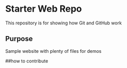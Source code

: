 # Starter Web Repo

This repository is for showing how Git and GitHub work

## Purpose

Sample website with plenty of files for demos

##how to contribute
